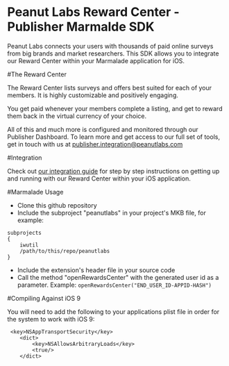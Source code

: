 
# Peanut Labs Reward Center - Publisher Marmalde SDK

Peanut Labs connects your users with thousands of paid online surveys from big brands and market researchers. This SDK allows you to integrate our Reward Center within your Marmalade application for iOS. 

#The Reward Center

The Reward Center lists surveys and offers best suited for each of your members. It is highly customizable and positively engaging.

You get paid whenever your members complete a listing, and get to reward them back in the virtual currency of your choice.

All of this and much more is configured and monitored through our Publisher Dashboard. To learn more and get access to our full set of tools, get in touch with us at publisher.integration@peanutlabs.com

#Integration

Check out <a href="http://peanut-labs.github.io/publisher-doc/" target="_blank">our integration guide</a> for step by step instructions on getting up and running with our Reward Center within your iOS application.

#Marmalade Usage
* Clone this github repository
* Include the subproject "peanutlabs" in your project's MKB file, for example:
```
subprojects
{
    iwutil
    /path/to/this/repo/peanutlabs
}
```

* Include the extension's header file in your source code
* Call the method "openRewardsCenter" with the generated user id as a parameter. Example: ```openRewardsCenter("END_USER_ID-APPID-HASH")```


#Compiling Against iOS 9

You will need to add the following to your applications plist file in order for the system to work with iOS 9:
```
 <key>NSAppTransportSecurity</key>
    <dict>
        <key>NSAllowsArbitraryLoads</key>
        <true/>
    </dict>
```
